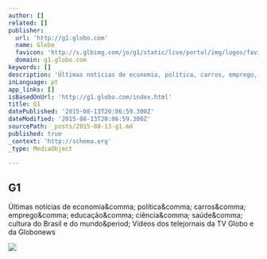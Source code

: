 ```yaml
---
author: []
related: []
publisher:
  url: 'http://g1.globo.com'
  name: Globo
  favicon: 'http://s.glbimg.com/jo/g1/static/live/portal/img/logos/favicon.png'
  domain: g1.globo.com
keywords: []
description: 'Últimas notícias de economia, política, carros, emprego, educação, ciência, saúde, cultura do Brasil e do mundo. Vídeos dos telejornais da TV Globo e da Globonews'
inLanguage: pt
app_links: []
isBasedOnUrl: 'http://g1.globo.com/index.html'
title: G1
datePublished: '2015-08-13T20:06:59.300Z'
dateModified: '2015-08-13T20:06:59.300Z'
sourcePath: _posts/2015-08-13-g1.md
published: true
_context: 'http://schema.org'
_type: MediaObject

---
```

<article style=""><h1>G1</h1><p>Últimas notícias de economia&amp;comma; política&amp;comma; carros&amp;comma; emprego&amp;comma; educação&amp;comma; ciência&amp;comma; saúde&amp;comma; cultura do Brasil e do mundo&amp;period; Vídeos dos telejornais da TV Globo e da Globonews</p><img src="http://s2.glbimg.com/xT-D-83A3eiVo-fG0M7PAbtRnT0=/0x0:300x120/300x120/s.glbimg.com/jo/g1/f/original/2015/08/08/playboy300.jpg" /></article>
